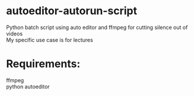 # autoeditor-autorun-script
Python batch script using auto editor and ffmpeg for cutting silence out of videos<br>
My specific use case is for lectures

# Requirements:
ffmpeg<br>
python autoeditor
